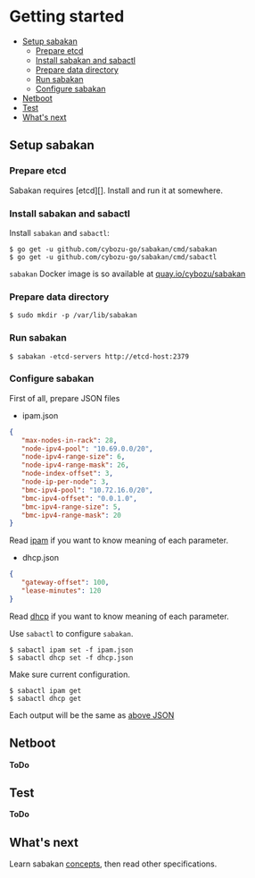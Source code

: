 Getting started
===============

* [Setup sabakan](#setupsabakan)
  * [Prepare etcd](#prepareetcd)
  * [Install sabakan and sabactl](#installsabakan)
  * [Prepare data directory](#datadir)
  * [Run sabakan](#runsabakan)
  * [Configure sabakan](#configuresabakan)
* [Netboot](#netboot)
* [Test](#test)
* [What's next](#whatsnext)

## <a name="setupsabakan" /> Setup sabakan

### <a name="prepareetcd" /> Prepare etcd

Sabakan requires [etcd][].  Install and run it at somewhere.

### <a name="installsabakan" /> Install sabakan and sabactl

Install `sabakan` and `sabactl`:

```console
$ go get -u github.com/cybozu-go/sabakan/cmd/sabakan
$ go get -u github.com/cybozu-go/sabakan/cmd/sabactl
```

`sabakan` Docker image is so available at [quay.io/cybozu/sabakan](https://quay.io/cybozu/sabakan)

### <a name="datadir" />Prepare data directory

```console
$ sudo mkdir -p /var/lib/sabakan
```

### <a name="runsabakan" /> Run sabakan

```console
$ sabakan -etcd-servers http://etcd-host:2379
```

### <a name="configuresabakan" /> Configure sabakan

First of all, prepare JSON files

- ipam.json
```json
{
   "max-nodes-in-rack": 28,
   "node-ipv4-pool": "10.69.0.0/20",
   "node-ipv4-range-size": 6,
   "node-ipv4-range-mask": 26,
   "node-index-offset": 3,
   "node-ip-per-node": 3,
   "bmc-ipv4-pool": "10.72.16.0/20",
   "bmc-ipv4-offset": "0.0.1.0",
   "bmc-ipv4-range-size": 5,
   "bmc-ipv4-range-mask": 20
}
```

Read [ipam](ipam.md) if you want to know meaning of each parameter.

- dhcp.json
```json
{
   "gateway-offset": 100,
   "lease-minutes": 120
}
```

Read [dhcp](dhcp.md) if you want to know meaning of each parameter.

Use `sabactl` to configure `sabakan`.

```console
$ sabactl ipam set -f ipam.json
$ sabactl dhcp set -f dhcp.json
```

Make sure current configuration.

```console
$ sabactl ipam get
$ sabactl dhcp get
```

Each output will be the same as [above JSON](#configuresabakan)

## <a name="netboot" /> Netboot

**ToDo**

## <a name="test" /> Test

**ToDo**

## <a name="whatsnext" /> What's next

Learn sabakan [concepts](concepts.md), then read other specifications.
